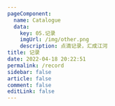 ```yaml
---
pageComponent: 
  name: Catalogue
  data: 
    key: 05.记录
    imgUrl: /img/other.png
    description: 点滴记录，汇成江河
title: 记录
date: 2022-04-18 20:22:51
permalink: /record
sidebar: false
article: false
comment: false
editLink: false
---
```

